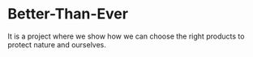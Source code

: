 # Better-Than-Ever
 It is a project where we show how we can choose the right products to protect nature and ourselves.
